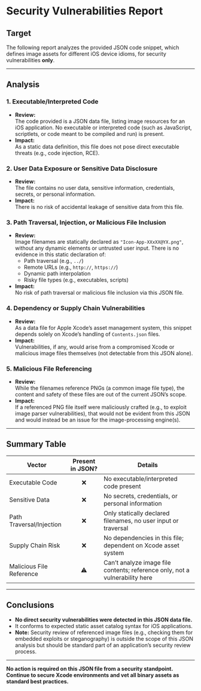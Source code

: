 # Security Vulnerabilities Report

## Target

The following report analyzes the provided JSON code snippet, which defines image assets for different iOS device idioms, for security vulnerabilities **only**.

---

## Analysis

### 1. **Executable/Interpreted Code**

- **Review:**  
  The code provided is a JSON data file, listing image resources for an iOS application. No executable or interpreted code (such as JavaScript, scriptlets, or code meant to be compiled and run) is present.
- **Impact:**  
  As a static data definition, this file does not pose direct executable threats (e.g., code injection, RCE).

### 2. **User Data Exposure or Sensitive Data Disclosure**

- **Review:**  
  The file contains no user data, sensitive information, credentials, secrets, or personal information.
- **Impact:**  
  There is no risk of accidental leakage of sensitive data from this file.

### 3. **Path Traversal, Injection, or Malicious File Inclusion**

- **Review:**  
  Image filenames are statically declared as `"Icon-App-XXxXX@YX.png"`, without any dynamic elements or untrusted user input. There is no evidence in this static declaration of:
    - Path traversal (e.g., `../`)
    - Remote URLs (e.g., `http://`, `https://`)
    - Dynamic path interpolation
    - Risky file types (e.g., executables, scripts)
- **Impact:**  
  No risk of path traversal or malicious file inclusion via this JSON file.

### 4. **Dependency or Supply Chain Vulnerabilities**

- **Review:**  
  As a data file for Apple Xcode’s asset management system, this snippet depends solely on Xcode’s handling of `Contents.json` files.
- **Impact:**  
  Vulnerabilities, if any, would arise from a compromised Xcode or malicious image files themselves (not detectable from this JSON alone).

### 5. **Malicious File Referencing**

- **Review:**  
  While the filenames reference PNGs (a common image file type), the content and safety of these files are out of the current JSON’s scope.
- **Impact:**  
  If a referenced PNG file itself were maliciously crafted (e.g., to exploit image parser vulnerabilities), that would not be evident from this JSON and would instead be an issue for the image-processing engine(s).

---

## Summary Table

| Vector                        | Present in JSON? | Details                                                            |
|-------------------------------|:---------------:|--------------------------------------------------------------------|
| Executable Code               |        ❌        | No executable/interpreted code present                              |
| Sensitive Data                |        ❌        | No secrets, credentials, or personal information                   |
| Path Traversal/Injection      |        ❌        | Only statically declared filenames, no user input or traversal      |
| Supply Chain Risk             |        ❌        | No dependencies in this file; dependent on Xcode asset system      |
| Malicious File Reference      |        ⚠️        | Can’t analyze image file contents; reference only, not a vulnerability here |

---

## Conclusions

- **No direct security vulnerabilities were detected in this JSON data file.**  
- It conforms to expected static asset catalog syntax for iOS applications.  
- **Note:** Security review of referenced image files (e.g., checking them for embedded exploits or steganography) is outside the scope of this JSON analysis but should be standard part of an application’s security review process.

---

**No action is required on this JSON file from a security standpoint.**  
**Continue to secure Xcode environments and vet all binary assets as standard best practices.**